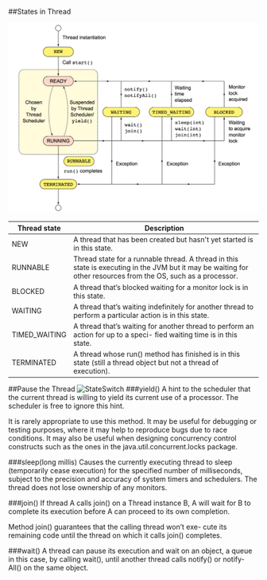 
##States in Thread

![Thread State](https://github.com/AntiiiMage/study-notes/blob/master/java-basics/images/thread-states.png)

Thread state | Description
---- | ---
NEW | A thread that has been created but hasn't yet started is in this state.
RUNNABLE | Thread state for a runnable thread. A thread in this state is executing in the JVM but it may be waiting for other resources from the OS, such as a processor.
BLOCKED | A thread that’s blocked waiting for a monitor lock is in this state.
WAITING | A thread that’s waiting indefinitely for another thread to perform a particular action is in this state.
TIMED_WAITING | A thread that’s waiting for another thread to perform an action for up to a speci- fied waiting time is in this state. 
TERMINATED | A thread whose run() method has finished is in this state (still a thread object but not a thread of execution).

##Pause the Thread
![StateSwitch](https://antiiimage.github.io/java-basics/resources/images/thread-states.png)
###yield()
A hint to the scheduler that the current thread is willing to yield its current use of a processor. The scheduler is free to ignore this hint.

It is rarely appropriate to use this method. It may be useful for debugging or testing purposes, where it may help to reproduce bugs due to race conditions. It may also be useful when designing concurrency control constructs such as the ones in the java.util.concurrent.locks package.

###sleep(long millis)
Causes the currently executing thread to sleep (temporarily cease execution) for the specified number of milliseconds, subject to the precision and accuracy of system timers and schedulers. The thread does not lose ownership of any monitors.

###join()
If thread A calls join() on a Thread instance B, A will wait for B to complete its execution before A can proceed to its own completion.

Method join() guarantees that the calling thread won’t exe- cute its remaining code until the thread on which it calls join() completes.

###wait()
A thread can pause its execution and wait on an object, a queue in this case, by calling wait(), until another thread calls notify() or notify- All() on the same object.
